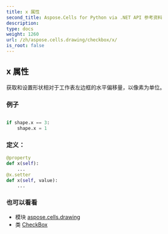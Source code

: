 ```yaml
---
title: x 属性
second_title: Aspose.Cells for Python via .NET API 参考资料
description:
type: docs
weight: 1260
url: /zh/aspose.cells.drawing/checkbox/x/
is_root: false
---
```

## x 属性

获取和设置形状相对于工作表左边框的水平偏移量，以像素为单位。

### 例子

```python

if shape.x == 3:
    shape.x = 1

```
### 定义：
```python
@property
def x(self):
    ...
@x.setter
def x(self, value):
    ...
```

### 也可以看看
* 模块 [aspose.cells.drawing](../../)
* 类 [CheckBox](/cells/python-net/zh/aspose.cells.drawing/checkbox)
